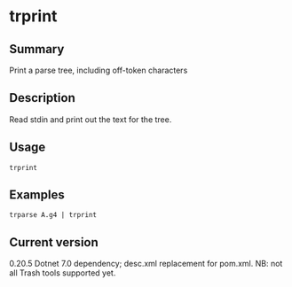 # trprint

## Summary

Print a parse tree, including off-token characters

## Description

Read stdin and print out the text for the tree.

## Usage

    trprint

## Examples

    trparse A.g4 | trprint

## Current version

0.20.5 Dotnet 7.0 dependency; desc.xml replacement for pom.xml. NB: not all Trash tools supported yet.
